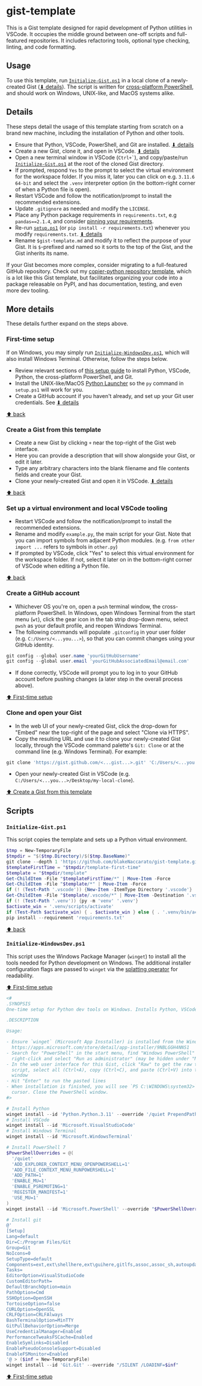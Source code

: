 # gist-template

This is a Gist template designed for rapid development of Python utilities in VSCode. It occupies the middle ground between one-off scripts and full-featured repositories. It includes refactoring tools, optional type checking, linting, and code formatting.

## Usage

To use this template, run [`Initialize-Gist.ps1`](#initialize-gistps1) in a local clone of a newly-created Gist ([⬇ details](#details)). The script is written for [cross-platform PowerShell](https://learn.microsoft.com/en-us/powershell/scripting/install/installing-powershell), and should work on Windows, UNIX-like, and MacOS systems alike.

## Details

These steps detail the usage of this template starting from scratch on a brand new machine, including the installation of Python and other tools.

- Ensure that Python, VSCode, PowerShell, and Git are installed. [⬇ details](#first-time-setup)
- Create a new Gist, clone it, and open in VSCode. [⬇ details](#create-a-gist-from-this-template)
- Open a new terminal window in VSCode (`` Ctrl+` ``), and copy/paste/run [`Initialize-Gist.ps1`](#initialize-gistps1) at the root of the cloned Gist directory.
- If prompted, respond `Yes` to the prompt to select the virtual environment for the workspace folder. If you miss it, later you can click on e.g. `3.11.6 64-bit` and select the `.venv` interpreter option (in the bottom-right corner of when a Python file is open).
- Restart VSCode and follow the notification/prompt to install the recommended extensions.
- Update `.gitignore` as needed and modify the `LICENSE`.
- Place any Python package requirements in `requirements.txt`, e.g `pandas==2.1.4`, and consider [pinning your requirements](https://pip.pypa.io/en/stable/topics/repeatable-installs/).
- Re-run [`setup.ps1`](#initialize-gistps1) (or `pip install -r requirements.txt`) whenever you modify `requirements.txt`. [⬇ details](#set-up-a-virtual-environment-and-local-vscode-tooling)
- Rename `$gist-template.md` and modify it to reflect the purpose of your Gist. It is `$`-prefixed and named so it sorts to the top of the Gist, and the Gist inherits its name.

If your Gist becomes more complex, consider migrating to a full-featured GitHub repository. Check out my [copier-python repository template](https://github.com/blakeNaccarato/copier-python), which is a lot like this Gist template, but facilitates organizing your code into a package releasable on PyPI, and has documentation, testing, and even more dev tooling.

## More details

These details further expand on the steps above.

### First-time setup

If on Windows, you may simply run [`Initialize-WindowsDev.ps1`](#initialize-windowsdevps1), which will also install Windows Terminal. Otherwise, follow the steps below.

- Review relevant sections of [this setup guide](https://blakenaccarato.github.io/copier-python/#one-time-setup) to install Python, VSCode, Python, the cross-platform PowerShell, and Git.
- Install the UNIX-like/MacOS [Python Launcher](https://python-launcher.app/) so the `py` command in `setup.ps1` will work for you.
- Create a GitHub account if you haven't already, and set up your Git user credentials. See [⬇ details](#create-a-github-account)

[⬆ back](#details)

### Create a Gist from this template

- Create a new Gist by clicking `+` near the top-right of the Gist web interface.
- Here you can provide a description that will show alongside your Gist, or edit it later.
- Type any arbitrary characters into the blank filename and file contents fields and create your Gist.
- Clone your newly-created Gist and open it in VSCode. [⬇ details](#clone-and-open-your-gist)

[⬆ back](#details)

### Set up a virtual environment and local VSCode tooling

- Restart VSCode and follow the notification/prompt to install the recommended extensions.
- Rename and modify `example.py`, the main script for your Gist. Note that you can import symbols from adjacent Python modules. (e.g. `from other import ...` refers to symbols in `other.py`)
- If prompted by VSCode, click "Yes" to select this virtual environment for the workspace folder. If not, select it later on in the bottom-right corner of VSCode when editing a Python file.

[⬆ back](#details)

### Create a GitHub account

- Whichever OS you're on, open a `pwsh` terminal window, the cross-platform PowerShell. In Windows, open Windows Terminal from the start menu (`wt`), click the gear icon in the tab strip drop-down menu, select `pwsh` as your default profile, and reopen Windows Terminal.
- The following commands will populate `.gitconfig` in your user folder (e.g. `C:/Users/<...you...>`), so that you can commit changes using your GitHub identity.

```PowerShell
git config --global user.name 'yourGitHubUsername'
git config --global user.email 'yourGitHubAssociatedEmail@email.com'
```

- If done correctly, VSCode will prompt you to log in to your GitHub account before pushing changes (a later step in the overall process above).

[⬆ First-time setup](#first-time-setup)

### Clone and open your Gist

- In the web UI of your newly-created Gist, click the drop-down for "Embed" near the top-right of the page and select "Clone via HTTPS".
- Copy the resulting URL and use it to clone your newly-created Gist locally, through the VSCode command palette's `Git: Clone` or at the command line (e.g. Windows Terminal). For example:

```PowerShell
git clone 'https://gist.github.com/<...gist...>.git' 'C:/Users/<...you...>/Desktop/my-local-clone'
```

- Open your newly-created Gist in VSCode (e.g. `C:/Users/<...you...>/Desktop/my-local-clone`).

[⬆ Create a Gist from this template](#create-a-gist-from-this-template)

## Scripts

### `Initialize-Gist.ps1`

This script copies the template and sets up a Python virtual environment.

```PowerShell
$tmp = New-TemporaryFile
$tmpdir = "$($tmp.Directory)/$($tmp.BaseName)"
git clone --depth 1 'https://github.com/blakeNaccarato/gist-template.git' $tmpdir
$templateFirstTime = "$tmpdir/template-first-time"
$template = "$tmpdir/template"
Get-ChildItem -File "$templateFirstTime/*" | Move-Item -Force
Get-ChildItem -File "$template/*" | Move-Item -Force
if (! (Test-Path '.vscode')) {New-Item -ItemType Directory '.vscode'}
Get-ChildItem -File "$template/.vscode/*" | Move-Item -Destination '.vscode' -Force
if (! (Test-Path '.venv')) {py -m 'venv' '.venv'}
$activate_win = '.venv/scripts/activate'
if (Test-Path $activate_win) { . $activate_win } else { . '.venv/bin/activate' }
pip install --requirement 'requirements.txt'
```

[⬆ back](#details)

### `Initialize-WindowsDev.ps1`

This script uses the Windows Package Manager (`winget`) to install all the tools needed for Python development on Windows. The additional installer configuration flags are passed to `winget` via the [splatting operator](https://learn.microsoft.com/en-us/powershell/module/microsoft.powershell.core/about/about_splatting?view=powershell-7.4) for readability.

[⬆ First-time setup](#first-time-setup)

```PowerShell
<#
.SYNOPSIS
One-time setup for Python dev tools on Windows. Installs Python, VSCode, Windows Terminal, PowerShell, and Git.

.DESCRIPTION

Usage:

- Ensure `winget` (Microsoft App Insstaller) is installed from the Windows store or at
  https://apps.microsoft.com/store/detail/app-installer/9NBLGGH4NNS1
- Search for "PowerShell" in the start menu, find "Windows PowerShell" (not ISE),
  right-click and select "Run as administrator" (may be hidden under "More")
- In the web user interface for this Gist, click "Raw" to get the raw text of this
  script, select all (Ctrl+A), copy (Ctrl+C), and paste (Ctrl+V) into the PowerShell
  window
- Hit "Enter" to run the pasted lines
- When installation is finished, you will see `PS C:\WINDOWS\system32>` and a blinking
  cursor. Close the PowerShell window.
#>

# Install Python
winget install --id 'Python.Python.3.11' --override '/quiet PrependPath=0'
# Install VSCode
winget install --id 'Microsoft.VisualStudioCode'
# Install Windows Terminal
winget install --id 'Microsoft.WindowsTerminal'

# Install PowerShell 7
$PowerShellOverrides = @(
  '/quiet'
  'ADD_EXPLORER_CONTEXT_MENU_OPENPOWERSHELL=1'
  'ADD_FILE_CONTEXT_MENU_RUNPOWERSHELL=1'
  'ADD_PATH=1'
  'ENABLE_MU=1'
  'ENABLE_PSREMOTING=1'
  'REGISTER_MANIFEST=1'
  'USE_MU=1'
)
winget install --id 'Microsoft.PowerShell' --override "$PowerShellOverrides"

# Install git
@'
[Setup]
Lang=default
Dir=C:/Program Files/Git
Group=Git
NoIcons=0
SetupType=default
Components=ext,ext\shellhere,ext\guihere,gitlfs,assoc,assoc_sh,autoupdate,windowsterminal,scalar
Tasks=
EditorOption=VisualStudioCode
CustomEditorPath=
DefaultBranchOption=main
PathOption=Cmd
SSHOption=OpenSSH
TortoiseOption=false
CURLOption=OpenSSL
CRLFOption=CRLFAlways
BashTerminalOption=MinTTY
GitPullBehaviorOption=Merge
UseCredentialManager=Enabled
PerformanceTweaksFSCache=Enabled
EnableSymlinks=Disabled
EnablePseudoConsoleSupport=Disabled
EnableFSMonitor=Enabled
'@ > ($inf = New-TemporaryFile)
winget install --id 'Git.Git' --override "/SILENT /LOADINF=$inf"
```

[⬆ First-time setup](#first-time-setup)
